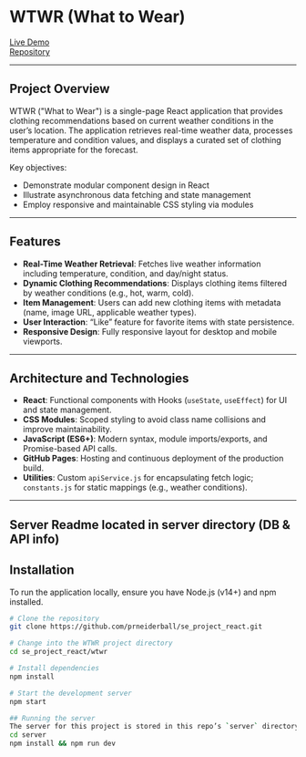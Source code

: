 # WTWR (What to Wear)

[Live Demo](https://prnbwtwr.twilightparadox.com/)  
[Repository](https://github.com/prneiderball/se_project_react/tree/main/wtwr)

---


## Project Overview

WTWR ("What to Wear") is a single-page React application that provides clothing recommendations based on current weather conditions in the user’s location. The application retrieves real-time weather data, processes temperature and condition values, and displays a curated set of clothing items appropriate for the forecast.

Key objectives:

- Demonstrate modular component design in React
- Illustrate asynchronous data fetching and state management
- Employ responsive and maintainable CSS styling via modules

---

## Features

- **Real-Time Weather Retrieval**: Fetches live weather information including temperature, condition, and day/night status.
- **Dynamic Clothing Recommendations**: Displays clothing items filtered by weather conditions (e.g., hot, warm, cold).
- **Item Management**: Users can add new clothing items with metadata (name, image URL, applicable weather types).
- **User Interaction**: “Like” feature for favorite items with state persistence.
- **Responsive Design**: Fully responsive layout for desktop and mobile viewports.

---

## Architecture and Technologies

- **React**: Functional components with Hooks (`useState`, `useEffect`) for UI and state management.
- **CSS Modules**: Scoped styling to avoid class name collisions and improve maintainability.
- **JavaScript (ES6+)**: Modern syntax, module imports/exports, and Promise-based API calls.
- **GitHub Pages**: Hosting and continuous deployment of the production build.
- **Utilities**: Custom `apiService.js` for encapsulating fetch logic; `constants.js` for static mappings (e.g., weather conditions).

---

## Server Readme located in server directory (DB & API info)

## Installation

To run the application locally, ensure you have Node.js (v14+) and npm installed.

```bash
# Clone the repository
git clone https://github.com/prneiderball/se_project_react.git

# Change into the WTWR project directory
cd se_project_react/wtwr

# Install dependencies
npm install

# Start the development server
npm start

## Running the server
The server for this project is stored in this repo’s `server` directory. To run it:
cd server
npm install && npm run dev
